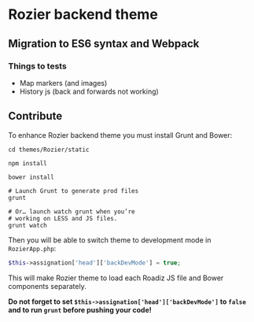 # Rozier backend theme

## Migration to ES6 syntax and Webpack
### Things to tests

* Map markers (and images)
* History js (back and forwards not working)

## Contribute

To enhance Rozier backend theme you must install Grunt and Bower:

```shell
cd themes/Rozier/static

npm install

bower install

# Launch Grunt to generate prod files
grunt

# Or… launch watch grunt when you’re
# working on LESS and JS files.
grunt watch
```

Then you will be able to switch theme to development mode
in `RozierApp.php`:

```php
$this->assignation['head']['backDevMode'] = true;
```

This will make Rozier theme to load each Roadiz JS file and Bower
components separately.

**Do not forget to set `$this->assignation['head']['backDevMode']` to `false` and to run
`grunt` before pushing your code!**
